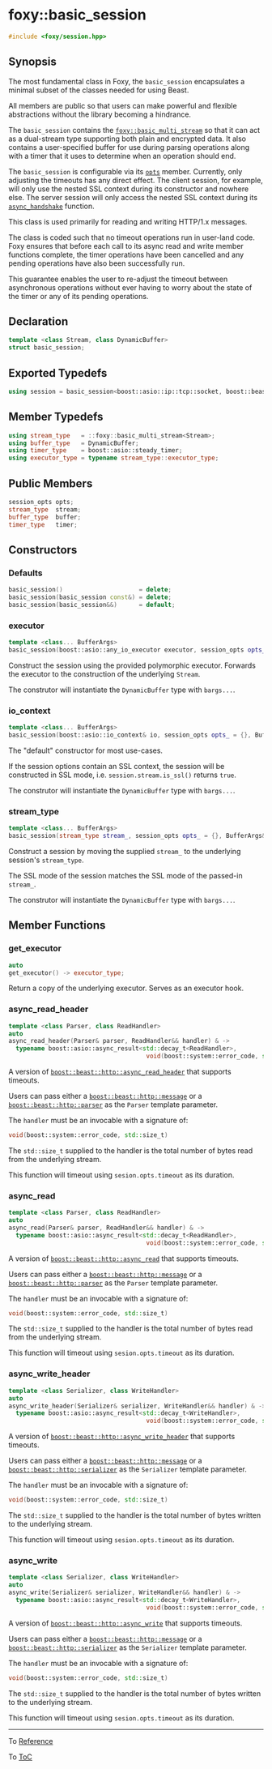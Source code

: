 # foxy::basic_session

```c++
#include <foxy/session.hpp>
```

## Synopsis

The most fundamental class in Foxy, the `basic_session` encapsulates a minimal subset of the classes
needed for using Beast.

All members are public so that users can make powerful and flexible abstractions without the library
becoming a hindrance.

The `basic_session` contains the [`foxy::basic_multi_stream`](./multi_stream.md#foxybasic_multi_stream)
so that it can act as a dual-stream type supporting both plain and encrypted data. It also contains
a user-specified buffer for use during parsing operations along with a timer that it uses to
determine when an operation should end.

The `basic_session` is configurable via its [`opts`](./session_opts.md#foxysession_opts) member.
Currently, only adjusting the timeouts has any direct effect. The client session, for example, will
only use the nested SSL context during its constructor and nowhere else. The server session will
only access the nested SSL context during its [`async_handshake`](./server_session.md#async_handshake)
function.

This class is used primarily for reading and writing HTTP/1.x messages.

The class is coded such that no timeout operations run in user-land code. Foxy ensures that before
each call to its async read and write member functions complete, the timer operations have been
cancelled and any pending operations have also been successfully run.

This guarantee enables the user to re-adjust the timeout between asynchronous operations without
ever having to worry about the state of the timer or any of its pending operations.

## Declaration

```c++
template <class Stream, class DynamicBuffer>
struct basic_session;
```

## Exported Typedefs

```c++
using session = basic_session<boost::asio::ip::tcp::socket, boost::beast::flat_buffer>;
```

## Member Typedefs

```c++
using stream_type   = ::foxy::basic_multi_stream<Stream>;
using buffer_type   = DynamicBuffer;
using timer_type    = boost::asio::steady_timer;
using executor_type = typename stream_type::executor_type;
```

## Public Members

```c++
session_opts opts;
stream_type  stream;
buffer_type  buffer;
timer_type   timer;
```

## Constructors

### Defaults

```c++
basic_session()                     = delete;
basic_session(basic_session const&) = delete;
basic_session(basic_session&&)      = default;
```

### executor

```c++
template <class... BufferArgs>
basic_session(boost::asio::any_io_executor executor, session_opts opts_, BufferArgs&&... bargs);
```

Construct the session using the provided polymorphic executor. Forwards the executor to the
construction of the underlying `Stream`.

The construtor will instantiate the `DynamicBuffer` type with `bargs...`.

### io_context

```c++
template <class... BufferArgs>
basic_session(boost::asio::io_context& io, session_opts opts_ = {}, BufferArgs&&... bargs);
```

The "default" constructor for most use-cases.

If the session options contain an SSL context, the session will be constructed in SSL mode, i.e.
`session.stream.is_ssl()` returns `true`.

The construtor will instantiate the `DynamicBuffer` type with `bargs...`.

### stream_type

```c++
template <class... BufferArgs>
basic_session(stream_type stream_, session_opts opts_ = {}, BufferArgs&&... bargs);
```

Construct a session by moving the supplied `stream_` to the underlying session's `stream_type`.

The SSL mode of the session matches the SSL mode of the passed-in `stream_`.

The construtor will instantiate the `DynamicBuffer` type with `bargs...`.

## Member Functions

### get_executor

```c++
auto
get_executor() -> executor_type;
```

Return a copy of the underlying executor. Serves as an executor hook.

### async_read_header

```c++
template <class Parser, class ReadHandler>
auto
async_read_header(Parser& parser, ReadHandler&& handler) & ->
  typename boost::asio::async_result<std::decay_t<ReadHandler>,
                                      void(boost::system::error_code, std::size_t)>::return_type;
```

A version of [`boost::beast::http::async_read_header`](https://www.boost.org/doc/libs/release/libs/beast/doc/html/beast/ref/boost__beast__http__async_read_header.html)
that supports timeouts.

Users can pass either a [`boost::beast::http::message`](https://www.boost.org/doc/libs/release/libs/beast/doc/html/beast/ref/boost__beast__http__message.html)
or a [`boost::beast::http::parser`](https://www.boost.org/doc/libs/release/libs/beast/doc/html/beast/ref/boost__beast__http__parser.html)
as the `Parser` template parameter.

The `handler` must be an invocable with a signature of:
```c++
void(boost::system::error_code, std::size_t)
```

The `std::size_t` supplied to the handler is the total number of bytes read from the underlying
stream.

This function will timeout using `sesion.opts.timeout` as its duration.

### async_read

```c++
template <class Parser, class ReadHandler>
auto
async_read(Parser& parser, ReadHandler&& handler) & ->
  typename boost::asio::async_result<std::decay_t<ReadHandler>,
                                      void(boost::system::error_code, std::size_t)>::return_type;
```

A version of [`boost::beast::http::async_read`](https://www.boost.org/doc/libs/release/libs/beast/doc/html/beast/ref/boost__beast__http__async_read.html)
that supports timeouts.

Users can pass either a [`boost::beast::http::message`](https://www.boost.org/doc/libs/release/libs/beast/doc/html/beast/ref/boost__beast__http__message.html)
or a [`boost::beast::http::parser`](https://www.boost.org/doc/libs/release/libs/beast/doc/html/beast/ref/boost__beast__http__parser.html)
as the `Parser` template parameter.

The `handler` must be an invocable with a signature of:
```c++
void(boost::system::error_code, std::size_t)
```

The `std::size_t` supplied to the handler is the total number of bytes read from the underlying
stream.

This function will timeout using `sesion.opts.timeout` as its duration.

### async_write_header

```c++
template <class Serializer, class WriteHandler>
auto
async_write_header(Serializer& serializer, WriteHandler&& handler) & ->
  typename boost::asio::async_result<std::decay_t<WriteHandler>,
                                      void(boost::system::error_code, std::size_t)>::return_type;
```

A version of [`boost::beast::http::async_write_header`](https://www.boost.org/doc/libs/release/libs/beast/doc/html/beast/ref/boost__beast__http__async_write_header.html)
that supports timeouts.

Users can pass either a [`boost::beast::http::message`](https://www.boost.org/doc/libs/release/libs/beast/doc/html/beast/ref/boost__beast__http__message.html)
or a [`boost::beast::http::serializer`](https://www.boost.org/doc/libs/release/libs/beast/doc/html/beast/ref/boost__beast__http__serializer.html)
as the `Serializer` template parameter.

The `handler` must be an invocable with a signature of:
```c++
void(boost::system::error_code, std::size_t)
```

The `std::size_t` supplied to the handler is the total number of bytes written to the underlying
stream.

This function will timeout using `sesion.opts.timeout` as its duration.

### async_write

```c++
template <class Serializer, class WriteHandler>
auto
async_write(Serializer& serializer, WriteHandler&& handler) & ->
  typename boost::asio::async_result<std::decay_t<WriteHandler>,
                                      void(boost::system::error_code, std::size_t)>::return_type;
```

A version of [`boost::beast::http::async_write`](https://www.boost.org/doc/libs/release/libs/beast/doc/html/beast/ref/boost__beast__http__async_write.html)
that supports timeouts.

Users can pass either a [`boost::beast::http::message`](https://www.boost.org/doc/libs/release/libs/beast/doc/html/beast/ref/boost__beast__http__message.html)
or a [`boost::beast::http::serializer`](https://www.boost.org/doc/libs/release/libs/beast/doc/html/beast/ref/boost__beast__http__serializer.html)
as the `Serializer` template parameter.

The `handler` must be an invocable with a signature of:
```c++
void(boost::system::error_code, std::size_t)
```

The `std::size_t` supplied to the handler is the total number of bytes written to the underlying
stream.

This function will timeout using `sesion.opts.timeout` as its duration.

---

To [Reference](../reference.md#Reference)

To [ToC](../index.md#Table-of-Contents)
